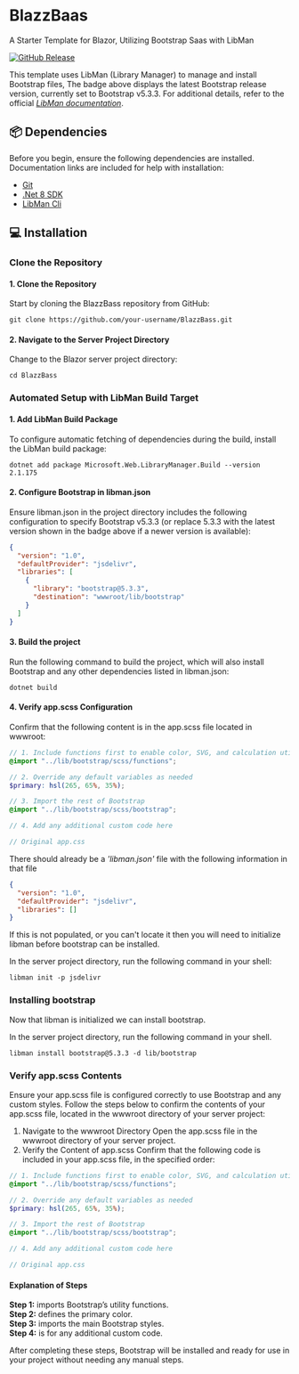 # BlazzBaas

A Starter Template for Blazor, Utilizing Bootstrap Saas with LibMan

[![GitHub Release](https://img.shields.io/github/v/release/twbs/Bootstrap?logo=bootstrap&logoColor=white&label=Bootstrap)](https://github.com/twbs/bootstrap/releases/latest)

This template uses LibMan (Library Manager) to manage and install Bootstrap files, The badge above displays the latest Bootstrap release version, currently set to Bootstrap v5.3.3. For additional details, refer to the official *[LibMan documentation](https://learn.microsoft.com/en-us/aspnet/core/client-side/libman/libman-cli?view=aspnetcore-8.0)*.

## 📦 Dependencies

Before you begin, ensure the following dependencies are installed. Documentation links are included for help with installation:

- [Git](https://git-scm.com/book/en/v2/Getting-Started-Installing-Git)
- [.Net 8 SDK](https://learn.microsoft.com/en-us/dotnet/core/install/)
- [LibMan Cli](https://learn.microsoft.com/en-us/aspnet/core/client-side/libman/libman-cli?view=aspnetcore-8.0#installation)

## 💻 Installation

### Clone the Repository

#### 1. Clone the Repository

Start by cloning the BlazzBass repository from GitHub:

```git
git clone https://github.com/your-username/BlazzBass.git
```

#### 2. Navigate to the Server Project Directory

Change to the Blazor server project directory:

```shell
cd BlazzBass
```

### Automated Setup with LibMan Build Target

#### 1. Add LibMan Build Package

To configure automatic fetching of dependencies during the build, install the LibMan build package:

```shell
dotnet add package Microsoft.Web.LibraryManager.Build --version 2.1.175
```

#### 2. Configure Bootstrap in libman.json

Ensure libman.json in the project directory includes the following configuration to specify Bootstrap v5.3.3 (or replace 5.3.3 with the latest version shown in the badge above if a newer version is available):

```json
{
  "version": "1.0",
  "defaultProvider": "jsdelivr",
  "libraries": [
    {
      "library": "bootstrap@5.3.3",
      "destination": "wwwroot/lib/bootstrap"
    }
  ]
}
```

#### 3. Build the project

Run the following command to build the project, which will also install Bootstrap and any other dependencies listed in libman.json:

```shell
dotnet build
```

#### 4. Verify app.scss Configuration

Confirm that the following content is in the app.scss file located in wwwroot:

```scss
// 1. Include functions first to enable color, SVG, and calculation utilities
@import "../lib/bootstrap/scss/functions";

// 2. Override any default variables as needed
$primary: hsl(265, 65%, 35%);

// 3. Import the rest of Bootstrap
@import "../lib/bootstrap/scss/bootstrap";

// 4. Add any additional custom code here

// Original app.css
```

There should already be a *'libman.json'* file with the following information in that file

```json
{
  "version": "1.0",
  "defaultProvider": "jsdelivr",
  "libraries": []
}
```

If this is not populated, or you can't locate it then you will need to initialize libman before bootstrap can be installed.  

In the server project directory, run the following command in your shell:

```shell
libman init -p jsdelivr
```

### Installing bootstrap

Now that libman is initialized we can install bootstrap.

In the server project directory, run the following command in your shell.

```shell
libman install bootstrap@5.3.3 -d lib/bootstrap
```

### Verify app.scss Contents

Ensure your app.scss file is configured correctly to use Bootstrap and any custom styles. Follow the steps below to confirm the contents of your app.scss file, located in the wwwroot directory of your server project:

1. Navigate to the wwwroot Directory
Open the app.scss file in the wwwroot directory of your server project.
2. Verify the Content of app.scss
Confirm that the following code is included in your app.scss file, in the specified order:

```scss
// 1. Include functions first to enable color, SVG, and calculation utilities
@import "../lib/bootstrap/scss/functions";

// 2. Override any default variables as needed
$primary: hsl(265, 65%, 35%);

// 3. Import the rest of Bootstrap
@import "../lib/bootstrap/scss/bootstrap";

// 4. Add any additional custom code here

// Original app.css
```

#### Explanation of Steps

**Step 1:** imports Bootstrap’s utility functions.  
**Step 2:** defines the primary color.  
**Step 3:** imports the main Bootstrap styles.  
**Step 4:** is for any additional custom code.  

After completing these steps, Bootstrap will be installed and ready for use in your project without needing any manual steps.

<!-- TODO Add steps for compiling scss to css and creating css.min files -->

<!-- TODO Add instructions for updating bootstrap version -->
